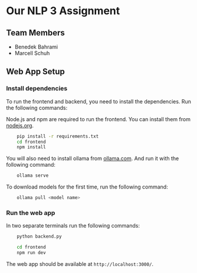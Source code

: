 # Our NLP 3 Assignment

## Team Members

- Benedek Bahrami
- Marcell Schuh

## Web App Setup

### Install dependencies

To run the frontend and backend, you need to install the dependencies. Run the following commands:

Node.js and npm are required to run the frontend. You can install them from [nodejs.org](https://nodejs.org/en/).

```bash
    pip install -r requirements.txt
    cd frontend
    npm install
```

You will also need to install ollama from [ollama.com](https://ollama.com/). And run it with the following command:

```bash
    ollama serve
```

To download models for the first time, run the following command:

```bash
    ollama pull <model name>
```

### Run the web app

In two separate terminals run the following commands:

```bash
    python backend.py
```

```bash
    cd frontend
    npm run dev
```

The web app should be available at `http://localhost:3000/`.
